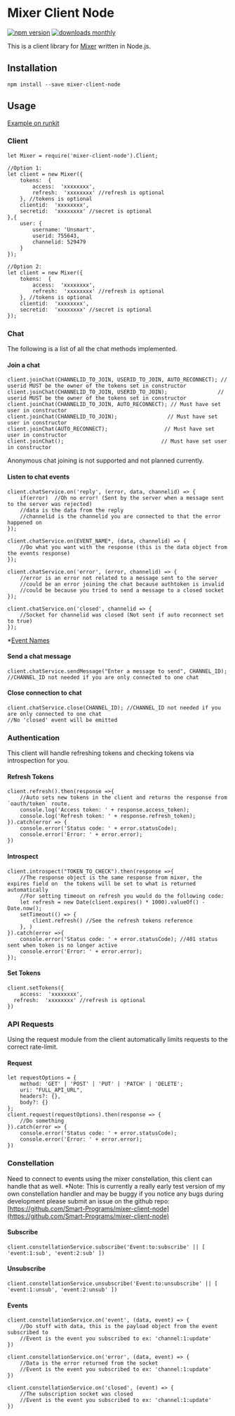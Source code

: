 # Mixer Client Node

[![npm version](https://img.shields.io/npm/v/mixer-client-node.svg)](https://www.npmjs.com/package/mixer-client-node)
[![downloads monthly](https://img.shields.io/npm/dm/mixer-client-node.svg)](https://www.npmjs.com/package/mixer-client-node)

This is a client library for [Mixer](https://mixer.com/) written in Node.js.

## Installation
```
npm install --save mixer-client-node
```
## Usage

[Example on runkit](https://runkit.com/unsmart/mixer-client-node-example)

### Client
```
let Mixer = require('mixer-client-node').Client;

//Option 1:
let client = new Mixer({
	tokens:  {
		access:  'xxxxxxxx',
		refresh:  'xxxxxxxx' //refresh is optional
	}, //tokens is optional
	clientid:  'xxxxxxxx',
	secretid:  'xxxxxxxx' //secret is optional
},{
	user: {
		username: 'Unsmart',
		userid: 755643,
		channelid: 529479
	}
});

//Option 2:
let client = new Mixer({
	tokens:  {
		access:  'xxxxxxxx',
		refresh:  'xxxxxxxx' //refresh is optional
	}, //tokens is optional
	clientid:  'xxxxxxxx',
	secretid:  'xxxxxxxx' //secret is optional
});
```

### Chat
The following is a list of all the chat methods implemented.

####  Join a chat
```
client.joinChat(CHANNELID_TO_JOIN, USERID_TO_JOIN, AUTO_RECONNECT); // userid MUST be the owner of the tokens set in constructor
client.joinChat(CHANNELID_TO_JOIN, USERID_TO_JOIN);                // userid MUST be the owner of the tokens set in constructor
client.joinChat(CHANNELID_TO_JOIN, AUTO_RECONNECT); // Must have set user in constructor
client.joinChat(CHANNELID_TO_JOIN);                // Must have set user in constructor
client.joinChat(AUTO_RECONNECT);                  // Must have set user in constructor
client.joinChat();                               // Must have set user in constructor
```
Anonymous chat joining is not supported and not planned currently.

#### Listen to chat events
```
client.chatService.on('reply', (error, data, channelid) => {
	if(error)  //Oh no error! (Sent by the server when a message sent to the server was rejected)
	//data is the data from the reply
	//channelid is the channelid you are connected to that the error happened on
});

client.chatService.on(EVENT_NAME*, (data, channelid) => {
	//Do what you want with the response (this is the data object from the events response)
});

client.chatService.on('error', (error, channelid) => {
	//error is an error not related to a message sent to the server
	//could be an error joining the chat because authtoken is invalid
	//could be because you tried to send a message to a closed socket
});

client.chatService.on('closed', channelid => {
	//Socket for channelid was closed (Not sent if auto reconnect set to true)
});
```
*[Event Names](https://dev.mixer.com/reference/chat/events)

#### Send a chat message
```
client.chatService.sendMessage("Enter a message to send", CHANNEL_ID); //CHANNEL_ID not needed if you are only connected to one chat
```

#### Close connection to chat
```
client.chatService.close(CHANNEL_ID); //CHANNEL_ID not needed if you are only connected to one chat
//No 'closed' event will be emitted
```

### Authentication
This client will handle refreshing tokens and checking  tokens via introspection for you.
#### Refresh Tokens
```
client.refresh().then(response =>{
	//Auto sets new tokens in the client and returns the response from `oauth/token` route.
	console.log('Access token: ' + response.access_token);
	console.log('Refresh token: ' + response.refresh_token);
}).catch(error => {
	console.error('Status code: ' + error.statusCode);
	console.error('Error: ' + error.error);
})
```
#### Introspect
```
client.introspect("TOKEN_TO_CHECK").then(response =>{
	//The response object is the same response from mixer, the  expires field on  the tokens will be set to what is returned automatically
	//For setting timeout on refresh you would do the following code:
	let refresh = new Date(client.expires() * 1000).valueOf() - Date.now();
	setTimeout(() => {
		client.refresh() //See the refresh tokens reference
	}, )
}).catch(error =>{
	console.error('Status code: ' + error.statusCode); //401 status sent when token is no longer active
	console.error('Error: ' + error.error);
});
```
#### Set Tokens
```
client.setTokens({
	access:  'xxxxxxxx',
  refresh:  'xxxxxxxx' //refresh is optional
})
```

### API Requests
Using the request module from the client automatically limits requests to the correct rate-limit.
#### Request
```
let requestOptions = {
	method: 'GET' | 'POST' | 'PUT' | 'PATCH' | 'DELETE';
	uri: "FULL_API_URL",
	headers?: {},
	body?: {}
};
client.request(requestOptions).then(response => {
	//Do something
}).catch(error => {
	console.error('Status code: ' + error.statusCode);
	console.error('Error: ' + error.error);
})
```

### Constellation
Need to connect to events using the mixer constellation, this client can handle that as well.
*Note: This is currently a really early test version of my own constellation handler and may be buggy if you notice any bugs during development please submit an issue on the github repo: [https://github.com/Smart-Programs/mixer-client-node](https://github.com/Smart-Programs/mixer-client-node)
#### Subscribe
```
client.constellationService.subscribe('Event:to:subscribe' || [ 'event:1:sub', 'event:2:sub' ])
```
#### Unsubscribe
```
client.constellationService.unsubscribe('Event:to:unsubscribe' || [ 'event:1:unsub', 'event:2:unsub' ])
```
#### Events
```
client.constellationService.on('event', (data, event) => {
	//Do stuff with data, this is the payload object from the event subscribed to
	//Event is the event you subscribed to ex: 'channel:1:update'
})

client.constellationService.on('error', (data, event) => {
	//Data is the error returned from the socket
	//Event is the event you subscribed to ex: 'channel:1:update'
})

client.constellationService.on('closed', (event) => {
	//The subscription socket was closed
	//Event is the event you subscribed to ex: 'channel:1:update'
})
```
